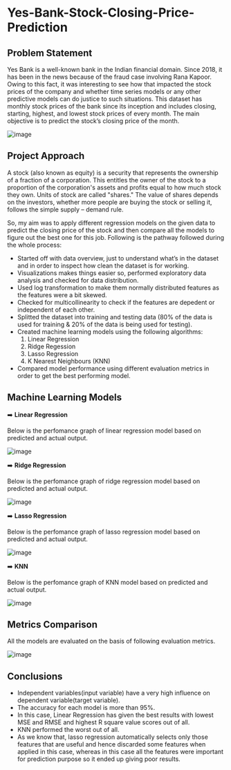 # Yes-Bank-Stock-Closing-Price-Prediction

## Problem Statement
Yes Bank is a well-known bank in the Indian financial domain. Since 2018, it has been in the news because of the fraud case involving Rana Kapoor. Owing to this fact, it was interesting to see how that impacted the stock prices of the company and whether time series models or any other predictive models can do justice to such situations. This dataset has monthly stock prices of the bank since its inception and includes closing, starting, highest, and lowest stock prices of every month. The main objective is to predict the stock’s closing price of the month.

![image](https://user-images.githubusercontent.com/85817763/179193664-22721f34-db21-4647-a323-46be7acc561e.png)

## Project Approach
A stock (also known as equity) is a security that represents the ownership of a fraction of a corporation. This entitles the owner of the stock to a proportion of the corporation's assets and profits equal to how much stock they own. Units of stock are called "shares." The value of shares depends on the investors, whether more people are buying the stock or selling it, follows the simple supply – demand rule.

So, my aim was to apply different regression models on the given data to predict the closing price of the stock and then compare all the models to figure out the best one for this job. Following is the pathway followed during the whole process:
* Started off with data overview, just to understand what’s in the dataset and in order to inspect how clean the dataset is for working.
* Visualizations makes things easier so, performed exploratory data analysis and checked for data distribution.
* Used log transformation to make them normally distributed features as the features were a bit skewed.
* Checked for multicollinearity to check if the features are depedent or independent of each other.
* Splitted the dataset into training and testing data (80% of the data is used for training & 20% of the data is being used for testing).
* Created machine learning models using the following algorithms:
  1. Linear Regression
  2. Ridge Regession
  3. Lasso Regression
  4. K Nearest Neighbours (KNN)
* Compared model performance using different evaluation metrics in order to get the best performing model.

## Machine Learning Models

➡️ **Linear Regression**

Below is the perfomance graph of linear regression model based on predicted and actual output.

![image](https://user-images.githubusercontent.com/85817763/179197341-fd2ca425-0c99-4785-9573-77602e0affa3.png)


➡️ **Ridge Regression**

Below is the perfomance graph of ridge regression model based on predicted and actual output.

![image](https://user-images.githubusercontent.com/85817763/179198859-cc7983f1-e43d-4c1e-a981-80ab08a025b9.png)


➡️ **Lasso Regression**

Below is the perfomance graph of lasso regression model based on predicted and actual output.

![image](https://user-images.githubusercontent.com/85817763/179199192-3d1d0c27-b7ce-4b7e-b2e7-a9fe7770282a.png)


➡️ **KNN**

Below is the perfomance graph of KNN model based on predicted and actual output.

![image](https://user-images.githubusercontent.com/85817763/179199446-15012cae-12fb-4185-a938-3d63dfd5843d.png)


## Metrics Comparison

All the models are evaluated on the basis of following evaluation metrics.

![image](https://user-images.githubusercontent.com/85817763/183074627-4bd7e7c8-c6a5-4d17-9f57-c23c8aa11666.png)

## Conclusions

*  Independent variables(input variable) have a very high influence on dependent variable(target variable).
*   The accuracy for each model is more than 95%.
*  In this case, Linear Regression has given the best results with lowest MSE and RMSE and highest R square value scores out of all.
*  KNN performed the worst out of all.
*  As we know that, lasso regression automatically selects only those features that are useful and hence discarded some features when applied in this case, whereas in this case all the features were important for prediction purpose so it ended up giving poor results.
